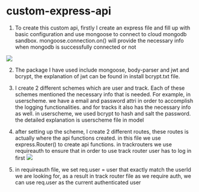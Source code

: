 # custom-express-api

1. To create this custom api, firstly I create an express file and fill up with basic configuration and use mongoose to connect to cloud mongodb sandbox. mongoose.connection.on() will provide the necessary info when mongodb is successfully connected or not

![](img/howitworks.png)

2. The package I have used include mongoose, body-parser and jwt and bcrypt, the explanation of jwt can be found in install bcrypt.txt file.

3. I create 2 different schemes which are user and track. Each of these schemes mentioned the necessary info that is needed. For example, in userscheme. we have a email and password attri in order to accomplish the logging functionalities. and for tracks it also has the necessary info as well. in userscheme, we used bcrypt to hash and salt the password. the detailed explanation is userscheme file in model

4. after setting up the scheme, I create 2 different routes, these routes is actually where the api functions created. in this file we use express.Router() to create api functions. in trackrouters we use requireauth to ensure that in order to use track router user has to log in first
![](img/trackroute.png)

5. in requireauth file, we set req.user = user that exactly match the userId we are looking for, as a result in track router file as we require auth, we can use req.user as the current authenticated user
